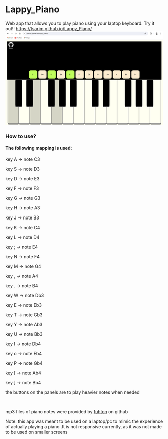 # Lappy_Piano
Web app that allows you to play piano using your laptop keyboard. Try it out!! https://tsarim.github.io/Lappy_Piano/
<img src="finalApp.png" alt="">
<br>
<h3>How to use?</h3>
<h4>The following mapping is used:</h4>
<p>key A -> note C3</p>
<p>key S -> note D3</p>
<p>key D -> note E3</p>
<p>key F -> note F3</p>
<p>key G -> note G3</p>
<p>key H -> note A3</p>
<p>key J -> note B3</p>
<p>key K -> note C4</p>
<p>key L -> note D4</p>
<p>key ; -> note E4</p>
<p>key N -> note F4</p>
<p>key M -> note G4</p>
<p>key , -> note A4</p>
<p>key . -> note B4</p>
<p>key W -> note Db3</p>
<p>key E -> note Eb3</p>
<p>key T -> note Gb3</p>
<p>key Y -> note Ab3</p>
<p>key U -> note Bb3</p>
<p>key I -> note Db4</p>
<p>key o -> note Eb4</p>
<p>key P -> note Gb4</p>
<p>key [ -> note Ab4</p>
<p>key ] -> note Bb4</p>
<p>the buttons on the panels are to play heavier notes when needed</p>
<br>
<p>mp3 files of piano notes were provided by <a href="https://github.com/fuhton">fuhton</a> on github </p>

<p>Note: this app was meant to be used on a laptop/pc to mimic the experience of actually playing a piano .It is not responsive currently, as it was not made to be used on smaller screens</p>





